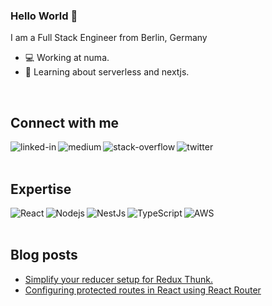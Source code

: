### Hello World 👋
I am a Full Stack Engineer from Berlin, Germany
- 💻 Working at numa.
- 🌱 Learning about serverless and nextjs.
<br>

## Connect with me

[<img align="left" alt="linked-in" src="https://img.shields.io/badge/linkedin-%230077B5.svg?&style=for-the-badge&logo=linkedin&logoColor=white" />](https://www.linkedin.com/in/mathew-joseph)
[<img align="left" alt="medium" src="https://img.shields.io/badge/medium-%2312100E.svg?&style=for-the-badge&logo=medium&logoColor=white" />](https://medium.com/@jmathew1706)
[<img align="left" alt="stack-overflow" src="https://img.shields.io/badge/stack%20overflow-FE7A16?logo=stack-overflow&logoColor=white&style=for-the-badge" />](https://stackoverflow.com/users/7783852/mathew-joseph)
[<img align="left" alt="twitter" src="https://img.shields.io/badge/twitter-%231DA1F2.svg?&style=for-the-badge&logo=twitter&logoColor=white" />](https://twitter.com/jmathew1706/)
<br>
<br>
## Expertise
<img align="left" alt="React" src="https://img.shields.io/badge/React-20232A?style=for-the-badge&logo=react&logoColor=61DAFB" />
<img align="left" alt="Nodejs" src="https://img.shields.io/badge/Node.js-339933?style=for-the-badge&logo=nodedotjs&logoColor=white" />
<img align="left" alt="NestJs" src="https://img.shields.io/badge/-NestJs-ea2845?style=flat-square&logo=nestjs&logoColor=white" />
<img align="left" alt="TypeScript" src="https://img.shields.io/badge/-TypeScript-007ACC?style=flat-square&logo=typescript&logoColor=white" />
<img align="left" alt="AWS" src="https://img.shields.io/badge/Amazon_AWS-FF9900?style=for-the-badge&logo=amazonaws&logoColor=white" />
<br>
<br>

## Blog posts
<!-- BLOG-POST-LIST:START -->
- [Simplify your reducer setup for Redux Thunk.](https://medium.com/@jmathew1706/simplify-your-reducer-setup-for-redux-thunk-42bc4fd4d3ce?source=rss-88123a6765f6------2)
- [Configuring protected routes in React using React Router](https://medium.com/@jmathew1706/configuring-protected-routes-in-react-using-react-router-af3958bfeffd?source=rss-88123a6765f6------2)
<!-- BLOG-POST-LIST:END -->
